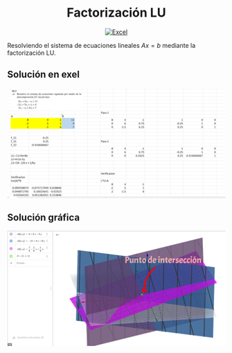 <h1 align='center'>Factorización LU</h1>
<p align='center'>
    <a href='./index.xlsx'>
        <img alt='Excel' src='https://img.shields.io/badge/Documento Excel-217346?style=for-the-badge&logo=microsoft-excel&logoColor=white'/>
    </a>
</p>

Resolviendo el sistema de ecuaciones lineales $Ax = b$ mediante la factorización LU.

## Solución en exel

<p align='center'>
    <img width='800' src='./assets/capture.png'/>
</p>

## Solución gráfica

<p align='center'>
    <img width='800' src='./assets/Group.png'/>
</p>
